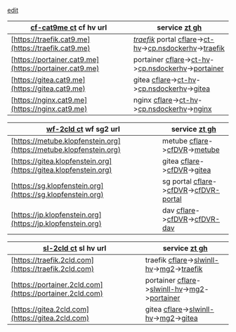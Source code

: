[edit](https://github.com/2cld/2cld/edit/master/docs/quick.md)

| [cf-cat9me ct](https://one.dash.cloudflare.com/830c41d5976453f0c03f34d4f765b229/networks/tunnels) cf hv url | service [zt gh](https://my.zerotier.com/network/d5e5fb65371eb4a4) |
|---|---|
| [https://traefik.cat9.me](https://traefik.cat9.me) | [_traefik_](https://netstack.org/docs/lan/compute/docker/docker-portal-cloudflare-traefik-install) portal [cflare](https://dash.cloudflare.com/)->[ct-hv](10.147.17.219)->[cp.nsdockerhv](https://10.147.17.176:9090/)->[traefik](172.18.0.2) |
| [https://portainer.cat9.me](https://portainer.cat9.me) | portainer [cflare](https://dash.cloudflare.com/)->[ct-hv](10.147.17.219)->[cp.nsdockerhv](https://10.147.17.176:9090/)->[portainer](172.18.0.7) |
| [https://gitea.cat9.me](https://gitea.cat9.me) | gitea [cflare](https://dash.cloudflare.com/)->[ct-hv](10.147.17.219)->[cp.nsdockerhv](https://10.147.17.176:9090/)->[gitea](172.18.0.6) |
| [https://nginx.cat9.me](https://nginx.cat9.me) | nginx [cflare](https://dash.cloudflare.com/)->[ct-hv](10.147.17.219)->[cp.nsdockerhv](https://10.147.17.176:9090/)->[nginx](172.18.0.4) |

| [wf-2cld ct](https://one.dash.cloudflare.com/830c41d5976453f0c03f34d4f765b229/networks/tunnels) wf sg2 url | service [zt gh](https://my.zerotier.com/network/d5e5fb65371eb4a4) |
|---|---|
| [https://metube.klopfenstein.org](https://metube.klopfenstein.org) | metube [cflare](https://dash.cloudflare.com/)->[cfDVR](10.147.17.209)->[metube](http://192.168.9.2:8081) |
| [https://gitea.klopfenstein.org](https://gitea.klopfenstein.org) | gitea [cflare](https://dash.cloudflare.com/)->[cfDVR](10.147.17.209)->[gitea](http://192.168.9.2:3000) |
| [https://sg.klopfenstein.org](https://sg.klopfenstein.org) | sg portal [cflare](https://dash.cloudflare.com/)->[cfDVR](10.147.17.209)->[cfDVR-portal](http://192.168.9.2:5000) |
| [https://jp.klopfenstein.org](https://jp.klopfenstein.org) | dav [cflare](https://dash.cloudflare.com/)->[cfDVR](10.147.17.209)->[cfDVR-dav](http://192.168.9.2:5005) |


| [sl-2cld ct](https://one.dash.cloudflare.com/830c41d5976453f0c03f34d4f765b229/networks/tunnels) sl hv url | service [zt gh](https://my.zerotier.com/network/d5e5fb65371eb4a4) |
|---|---|
| [https://traefik.2cld.com](https://traefik.2cld.com) | traefik [cflare](https://dash.cloudflare.com/)->[slwinll-hv](10.147.17.219)->[mg2](10.147.17.135)->[traefik](172.18.0.??) |
| [https://portainer.2cld.com](https://portainer.2cld.com) | portainer [cflare](https://dash.cloudflare.com/)->[slwinll-hv](10.147.17.219)->[mg2](10.147.17.135)->[portainer](172.18.0.??) |
| [https://gitea.2cld.com](https://gitea.2cld.com) | gitea [cflare](https://dash.cloudflare.com/)->[slwinll-hv](10.147.17.198)->[mg2](10.147.17.135)->[gitea](172.18.0.??) |

